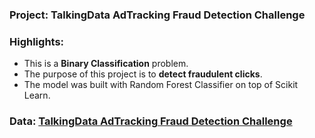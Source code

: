 ### Project: TalkingData AdTracking Fraud Detection Challenge

### Highlights:

- This is a **Binary Classification** problem.
- The purpose of this project is to **detect fraudulent clicks**.
- The model was built with Random Forest Classifier on top of Scikit Learn.

### Data: [TalkingData AdTracking Fraud Detection Challenge](https://www.kaggle.com/c/talkingdata-adtracking-fraud-detection/data)
